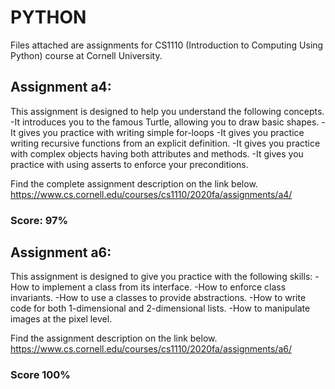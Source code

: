 # PYTHON
Files attached are assignments for CS1110 (Introduction to Computing Using Python) course at Cornell University. 

## Assignment a4:
This assignment is designed to help you understand the following concepts.
-It introduces you to the famous Turtle, allowing you to draw basic shapes.
-It gives you practice with writing simple for-loops
-It gives you practice writing recursive functions from an explicit definition.
-It gives you practice with complex objects having both attributes and methods.
-It gives you practice with using asserts to enforce your preconditions.

Find the complete assignment description on the link below.
https://www.cs.cornell.edu/courses/cs1110/2020fa/assignments/a4/
### Score: 97%



## Assignment a6:
This assignment is designed to give you practice with the following skills:
-How to implement a class from its interface.
-How to enforce class invariants.
-How to use a classes to provide abstractions.
-How to write code for both 1-dimensional and 2-dimensional lists.
-How to manipulate images at the pixel level.

Find the assignment description on the link below.
https://www.cs.cornell.edu/courses/cs1110/2020fa/assignments/a6/
### Score 100%



